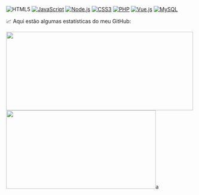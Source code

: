 


![HTML5](https://img.shields.io/badge/HTML5-E34F26?style=for-the-badge&logo=html5&logoColor=white)
[![JavaScript](https://img.shields.io/badge/JavaScript-F7DF1E?style=for-the-badge&logo=javascript&logoColor=black)](https://developer.mozilla.org/en-US/docs/Web/JavaScript)
[![Node.js](https://img.shields.io/badge/Node.js-43853D?style=for-the-badge&logo=node.js&logoColor=white)](https://nodejs.org/)
[![CSS3](https://img.shields.io/badge/CSS3-1572B6?style=for-the-badge&logo=css3&logoColor=white)](https://developer.mozilla.org/en-US/docs/Web/CSS)
[![PHP](https://img.shields.io/badge/PHP-777BB4?style=for-the-badge&logo=php&logoColor=white)](https://www.php.net/)
[![Vue.js](https://img.shields.io/badge/Vue.js-35495E?style=for-the-badge&logo=vue.js&logoColor=4FC08D)](https://vuejs.org/)
[![MySQL](https://img.shields.io/badge/MySQL-00000F?style=for-the-badge&logo=mysql&logoColor=white)](https://www.mysql.com/)


📈 Aqui estão algumas estatísticas do meu GitHub:

<img src="https://github-readme-stats.vercel.app/api?username=Brendon3421&show_icons=true&theme=transparent" width="500" height="210"> <img src="https://github-readme-stats.vercel.app/api/top-langs/?username=Brendon3421&layout=compact&theme=radical" width="400" height="210">a

